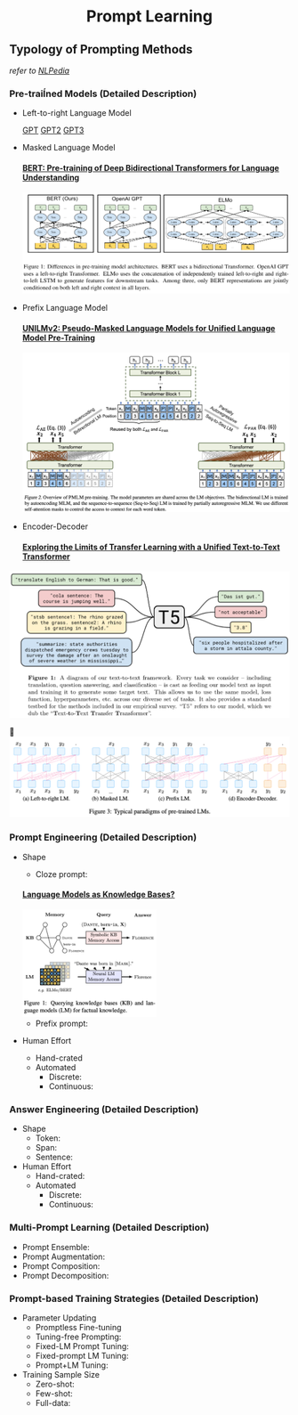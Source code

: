# <p align="center"> Prompt Learning

## Typology of Prompting Methods
*refer to [NLPedia](https://github.com/pfliu-nlp/NLPedia-Pretrain)*

### Pre-traiÍned Models (Detailed Description)

- Left-to-right Language Model
	
	[GPT](https://cdn.openai.com/research-covers/language-unsupervised/language_understanding_paper.pdf)
	[GPT2](https://cdn.openai.com/better-language-models/language_models_are_unsupervised_multitask_learners.pdf)
	[GPT3](https://arxiv.org/pdf/2005.14165.pdf)
	
- Masked Language Model

	#### [BERT: Pre-training of Deep Bidirectional Transformers for Language Understanding](https://arxiv.org/pdf/1810.04805.pdf)
	![BERT](img/PL4.png)
	
- Prefix Language Model

	#### [UNILMv2: Pseudo-Masked Language Models for Unified Language Model Pre-Training](https://arxiv.org/pdf/2002.12804.pdf)
	![UniLM2](img/PL2.png)
	
- Encoder-Decoder
	#### [Exploring the Limits of Transfer Learning with a Unified Text-to-Text Transformer](http://arxiv.org/pdf/1910.10683.pdf)
![T5](img/PL3.png)

![](img/PL1.png)

### Prompt Engineering (Detailed Description)

- Shape
	- Cloze prompt: 
	#### [Language Models as Knowledge Bases?](https://aclanthology.org/D19-1250.pdf)
	<img src="img/PL5.png" position="center" width=50% height=50%>
	
	- Prefix prompt: 
- Human Effort
	- Hand-crated
	- Automated
		- Discrete: 
		- Continuous: 

### Answer Engineering (Detailed Description)

- Shape
	- Token: 
	- Span: 
	- Sentence: 
- Human Effort
	- Hand-crated: 
	- Automated
		- Discrete: 
		- Continuous: 
### Multi-Prompt Learning (Detailed Description)

- Prompt Ensemble: 
- Prompt Augmentation: 
- Prompt Composition: 
- Prompt Decomposition: 

### Prompt-based Training Strategies (Detailed Description)

- Parameter Updating
	- Promptless Fine-tuning
	- Tuning-free Prompting: 
	- Fixed-LM Prompt Tuning: 
	- Fixed-prompt LM Tuning: 
	- Prompt+LM Tuning: 
- Training Sample Size
	- Zero-shot: 
	- Few-shot: 
	- Full-data: 